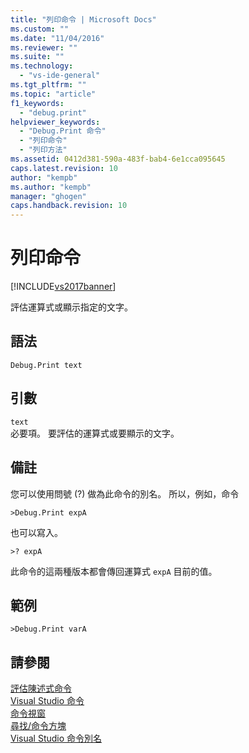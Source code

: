 ```yaml
---
title: "列印命令 | Microsoft Docs"
ms.custom: ""
ms.date: "11/04/2016"
ms.reviewer: ""
ms.suite: ""
ms.technology: 
  - "vs-ide-general"
ms.tgt_pltfrm: ""
ms.topic: "article"
f1_keywords: 
  - "debug.print"
helpviewer_keywords: 
  - "Debug.Print 命令"
  - "列印命令"
  - "列印方法"
ms.assetid: 0412d381-590a-483f-bab4-6e1cca095645
caps.latest.revision: 10
author: "kempb"
ms.author: "kempb"
manager: "ghogen"
caps.handback.revision: 10
---
```

# 列印命令
[!INCLUDE[vs2017banner](../../code-quality/includes/vs2017banner.md)]

評估運算式或顯示指定的文字。  
  
## 語法  
  
```  
Debug.Print text  
```  
  
## 引數  
 `text`  
 必要項。  要評估的運算式或要顯示的文字。  
  
## 備註  
 您可以使用問號 \(?\) 做為此命令的別名。  所以，例如，命令  
  
```  
>Debug.Print expA  
```  
  
 也可以寫入。  
  
```  
>? expA  
```  
  
 此命令的這兩種版本都會傳回運算式 `expA` 目前的值。  
  
## 範例  
  
```  
>Debug.Print varA  
```  
  
## 請參閱  
 [評估陳述式命令](../../ide/reference/evaluate-statement-command.md)   
 [Visual Studio 命令](../../ide/reference/visual-studio-commands.md)   
 [命令視窗](../../ide/reference/command-window.md)   
 [尋找\/命令方塊](../../ide/find-command-box.md)   
 [Visual Studio 命令別名](../../ide/reference/visual-studio-command-aliases.md)